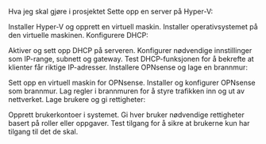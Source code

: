 Hva jeg skal gjøre i prosjektet
Sette opp en server på Hyper-V:

Installer Hyper-V og opprett en virtuell maskin.
Installer operativsystemet på den virtuelle maskinen.
Konfigurere DHCP:

Aktiver og sett opp DHCP på serveren.
Konfigurer nødvendige innstillinger som IP-range, subnett og gateway.
Test DHCP-funksjonen for å bekrefte at klienter får riktige IP-adresser.
Installere OPNsense og lage en brannmur:

Sett opp en virtuell maskin for OPNsense.
Installer og konfigurer OPNsense som brannmur.
Lag regler i brannmuren for å styre trafikken inn og ut av nettverket.
Lage brukere og gi rettigheter:

Opprett brukerkontoer i systemet.
Gi hver bruker nødvendige rettigheter basert på roller eller oppgaver.
Test tilgang for å sikre at brukerne kun har tilgang til det de skal.
